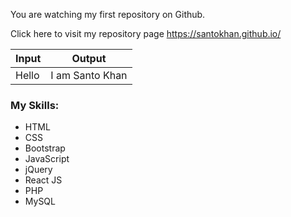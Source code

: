 You are watching my first repository on Github.

Click here to visit my repository page https://santokhan.github.io/

| Input | Output |
| ----- | ------ |
| Hello | I am Santo Khan |

### My Skills:
* HTML
* CSS
* Bootstrap
* JavaScript
* jQuery
* React JS
* PHP
* MySQL
